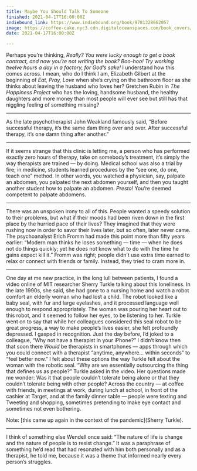 ```yaml
---
title: Maybe You Should Talk To Someone
finished: 2021-04-17T16:00:00Z
indiebound_link: https://www.indiebound.org/book/9781328662057
image: https://coffee-cake.nyc3.cdn.digitaloceanspaces.com/book_covers/2021/talk-to-someone.webp
date: 2021-04-17T16:00:00Z

---
```

Perhaps you’re thinking, _Really? You were lucky enough to get a book contract, and now you’re not writing the book? Boo-hoo! Try working twelve hours a day in a factory, for God’s sake!_ I understand how this comes across. I mean, who do I think I am, Elizabeth Gilbert at the beginning of _Eat, Pray, Love_ when she’s crying on the bathroom floor as she thinks about leaving the husband who loves her? Gretchen Rubin in _The Happiness Project_ who has the loving, handsome husband, the healthy daughters and more money than most people will ever see but still has that niggling feeling of something missing?

***

As the late psychotherapist John Weakland famously said, “Before successful therapy, it’s the same dam thing over and over. After successful therapy, it’s one damn thing after another.”

***

If it seems strange that this clinic is letting me, a person who has performed exactly zero hours of therapy, take on somebody’s treatment, it’s simply the way therapists are trained — by doing. Medical school was also a trial by fire; in medicine, students learned procedures by the “see one, do one, teach one” method. In other words, you watched a physician, say, palpate an abdomen, you palpated the next abdomen yourself, and then you taught another student how to palpate an abdomen. _Presto!_ You’re deemed competent to palpate abdomens.

***

There was an unspoken irony to all of this. People wanted a speedy solution to their problems, but what if their moods had been riven down in the first place by the hurried pace of their lives? They imagined that they were rushing now in order to savor their lives later, but so often, later never came. The psychoanalyst Erich Fromm had made this point more than fifty years earlier: “Modern man thinks he loses something — time — when he does not do things quickly; yet he does not know what to do with the time he gains expect kill it.” Fromm was right; people didn’t use extra time earned to relax or connect with friends or family. Instead, they tried to cram more in.

***

One day at me new practice, in the long lull between patients, I found a video online of MIT researcher Sherry Turkle talking about this loneliness. In the late 1990s, she said, she had gone to a nursing home and watch a robot comfort an elderly woman who had lost a child. The robot looked like a baby seal, with fur and large eyelashes, and it processed language well enough to respond appropriately. The woman was pouring her heart out to this robot, and it seemed to follow her eyes, to be listening to her.
Turkle went on to say that while her colleagues considered this seal robot to be great progress, a way to make people’s lives easier, she felt profoundly depressed.
I gasped in recognition. Just the day before, I’d joked to a colleague, “Why not have a therapist in your iPhone?” I didn’t know then that soon there _Would_ be therapists in smartphones — apps through which you could connect with a therapist “anytime, anywhere… within seconds” to “feel better now.” I felt about these options the way Turkle felt about the woman with the robotic seal.
“Why are we essentially outsourcing the thing that defines us as people?” Turkle asked in the video. Her questions made me wonder: Was it that people couldn’t tolerate being alone or that they couldn’t tolerate being with other people? Across the country — at coffee with friends, in meetings at work, during lunch at school, in front of the cashier at Target, and at the family dinner table — people were texting and Tweeting and shopping, sometimes pretending to make eye contact and sometimes not even bothering.

Note: [this came up again in the context of the pandemic](Sherry Turkle).

***

I think of something else Wendell once said: “The nature of life is change and the nature of people is to resist change.” It was a paraphrase of something he’d read that had resonated with him both personally and as a therapist, he told me, because it was a theme that informed nearly every person’s struggles.